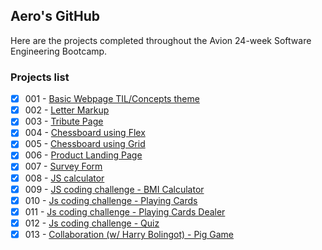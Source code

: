 ## Aero's GitHub

Here are the projects completed throughout the Avion 24-week Software Engineering Bootcamp.

### Projects list
- [x] 001 - [Basic Webpage TIL/Concepts theme](https://aflamiano-std.github.io/batch5-activities/Activities/001_html%20basics/)
- [x] 002 - [Letter Markup](https://aflamiano-std.github.io/batch5-activities/Activities/002_letter%20markup/)
- [x] 003 - [Tribute Page](https://aflamiano-std.github.io/batch5-activities/Activities/003_tribute%20page/)
- [x] 004 - [Chessboard using Flex](https://aflamiano-std.github.io/batch5-activities/Activities/004_chessboard%20flex/)
- [x] 005 - [Chessboard using Grid](https://aflamiano-std.github.io/batch5-activities/Activities/005_chessboard%20grid/)
- [x] 006 - [Product Landing Page](https://aflamiano-std.github.io/batch5-activities/Activities/006_product%20landing%20page/)
- [x] 007 - [Survey Form](https://aflamiano-std.github.io/batch5-activities/Activities/007_survey%20form/)
- [x] 008 - [JS calculator](https://aflamiano-std.github.io/batch5-activities/Activities/008_js%20calculator/)
- [x] 009 - [JS coding challenge - BMI Calculator](https://jsfiddle.net/g30wjv27/)
- [x] 010 - [Js coding challenge - Playing Cards](https://jsfiddle.net/x01sb6vz/3/)
- [x] 011 - [Js coding challenge - Playing Cards Dealer](https://aflamiano-std.github.io/batch5-activities/Activities/011_playing%20cards%20dealer/)
- [x] 012 - [Js coding challenge - Quiz](https://aflamiano-std.github.io/batch5-activities/Activities/012_quiz/)
- [x] 013 - [Collaboration (w/ Harry Bolingot) - Pig Game](https://aflamiano-std.github.io/batch5-activities/Activities/013_pig%20game/)
